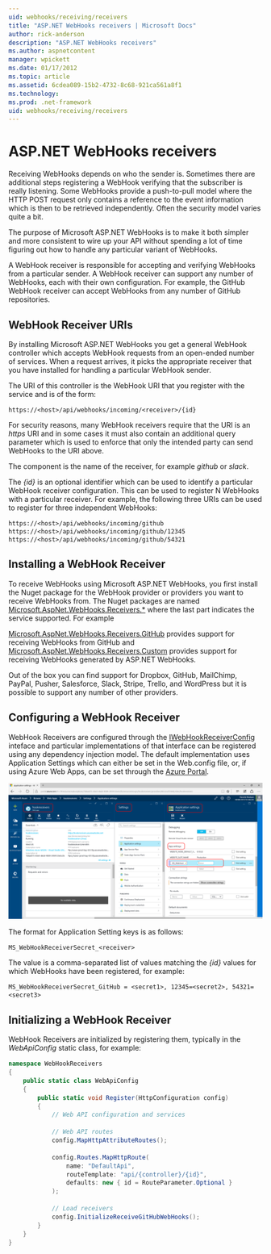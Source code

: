 ```yaml
---
uid: webhooks/receiving/receivers
title: "ASP.NET WebHooks receivers | Microsoft Docs"
author: rick-anderson
description: "ASP.NET WebHooks receivers"
ms.author: aspnetcontent
manager: wpickett
ms.date: 01/17/2012
ms.topic: article
ms.assetid: 6cdea089-15b2-4732-8c68-921ca561a8f1
ms.technology: 
ms.prod: .net-framework
uid: webhooks/receiving/receivers
---
```

# ASP.NET WebHooks receivers

Receiving WebHooks depends on who the sender is. Sometimes there are additional steps registering a WebHook verifying that the subscriber is really listening. Some WebHooks provide a push-to-pull model where the HTTP POST request only contains a reference to the event information which is then to be retrieved independently. Often the security model varies quite a bit.

The purpose of Microsoft ASP.NET WebHooks is to make it both simpler and more consistent to wire up your API without spending a lot of time figuring out how to handle any particular variant of WebHooks.

A WebHook receiver is responsible for accepting and verifying WebHooks from a particular sender. A WebHook receiver can support any number of WebHooks, each with their own configuration. For example, the GitHub WebHook receiver can accept WebHooks from any number of GitHub repositories.

## WebHook Receiver URIs

By installing Microsoft ASP.NET WebHooks you get a general WebHook controller which accepts WebHook requests from an open-ended number of services. When a request arrives, it picks the appropriate receiver that you have installed for handling a particular WebHook sender.

The URI of this controller is the WebHook URI that you register with the service and is of the form:

```
https://<host>/api/webhooks/incoming/<receiver>/{id}
```

For security reasons, many WebHook receivers require that the URI is an *https* URI and in some cases it must also contain an additional query parameter which is used to enforce that only the intended party can send WebHooks to the URI above.

The <em><receiver></em> component is the name of the receiver, for example <em>github</em> or <em>slack</em>.

The *{id}* is an optional identifier which can be used to identify a particular WebHook receiver configuration. This can be used to register N WebHooks with a particular receiver. For example, the following three URIs can be used to register for three independent WebHooks:

```
https://<host>/api/webhooks/incoming/github
https://<host>/api/webhooks/incoming/github/12345
https://<host>/api/webhooks/incoming/github/54321
```

## Installing a WebHook Receiver

To receive WebHooks using Microsoft ASP.NET WebHooks, you first install the Nuget package for the WebHook provider or providers you want to receive WebHooks from. The Nuget packages are named [Microsoft.AspNet.WebHooks.Receivers.*](https://www.nuget.org/packages?q=Microsoft.AspNet.WebHooks.Receivers) where the last part indicates the service supported. For example

[Microsoft.AspNet.WebHooks.Receivers.GitHub](https://www.nuget.org/packages?q=Microsoft.AspNet.WebHooks.Receivers.GitHub) provides support for receiving WebHooks from GitHub and [Microsoft.AspNet.WebHooks.Receivers.Custom](https://www.nuget.org/packages?q=Microsoft.AspNet.WebHooks.Receivers.Custom) provides support for receiving WebHooks generated by ASP.NET WebHooks.

Out of the box you can find support for Dropbox, GitHub, MailChimp, PayPal, Pusher, Salesforce, Slack, Stripe, Trello, and WordPress but it is possible to support any number of other providers.

## Configuring a WebHook Receiver

WebHook Receivers are configured through the [IWebHookReceiverConfig](https://github.com/aspnet/WebHooks/blob/master/src/Microsoft.AspNet.WebHooks.Receivers/WebHooks/IWebHookReceiverConfig.cs) inteface and particular implementations of that interface can be registered using any dependency injection model. The default implementation uses Application Settings which can either be set in the Web.config file, or, if using Azure Web Apps, can be set through the [Azure Portal](https://portal.azure.com/).

![Azure App Settings](_static/AzureAppSettings.png)

The format for Application Setting keys is as follows:

```
MS_WebHookReceiverSecret_<receiver>
```

The value is a comma-separated list of values matching the *{id}* values for which WebHooks have been registered, for example:

```
MS_WebHookReceiverSecret_GitHub = <secret1>, 12345=<secret2>, 54321=<secret3>
```

## Initializing a WebHook Receiver

WebHook Receivers are initialized by registering them, typically in the *WebApiConfig* static class, for example:

```csharp
namespace WebHookReceivers
{
    public static class WebApiConfig
    {
        public static void Register(HttpConfiguration config)
        {
            // Web API configuration and services

            // Web API routes
            config.MapHttpAttributeRoutes();

            config.Routes.MapHttpRoute(
                name: "DefaultApi",
                routeTemplate: "api/{controller}/{id}",
                defaults: new { id = RouteParameter.Optional }
            );

            // Load receivers
            config.InitializeReceiveGitHubWebHooks();
        }
    }
}
```
